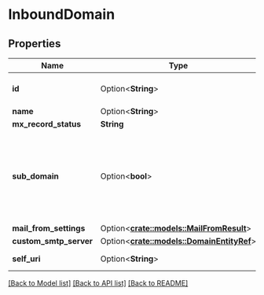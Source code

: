 # InboundDomain

## Properties

Name | Type | Description | Notes
------------ | ------------- | ------------- | -------------
**id** | Option<**String**> | Unique Id of the domain such as: example.com | [optional]
**name** | Option<**String**> |  | [optional]
**mx_record_status** | **String** | Mx Record Status | 
**sub_domain** | Option<**bool**> | Indicates if this a PureCloud sub-domain.  If true, then the appropriate DNS records are created for sending/receiving email. | [optional]
**mail_from_settings** | Option<[**crate::models::MailFromResult**](MailFromResult.md)> |  | [optional]
**custom_smtp_server** | Option<[**crate::models::DomainEntityRef**](DomainEntityRef.md)> |  | [optional]
**self_uri** | Option<**String**> | The URI for this object | [optional][readonly]

[[Back to Model list]](../README.md#documentation-for-models) [[Back to API list]](../README.md#documentation-for-api-endpoints) [[Back to README]](../README.md)


